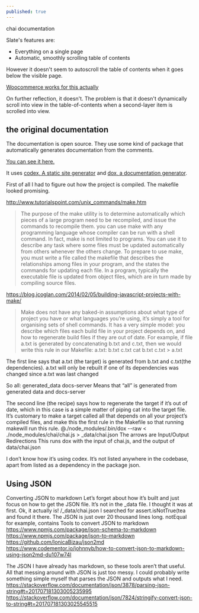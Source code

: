 ```yaml
---
published: true
---
```

chai documentation

Slate's features are: 

- Everything on a single page
- Automatic, smoothly scrolling table of contents

However it doesn't seem to autoscroll the table of contents when it goes below the visible page.

[Woocommerce works for this actually](http://woocommerce.github.io/woocommerce-rest-api-docs/#delete-a-tax-rate)

On further reflection, it doesn't. The problem is that it doesn't dynamically scroll into view in the table-of-contents when a second-layer item is scrolled into view.

## the original documentation

The documentation is open source. They use some kind of package that automatically generates documentation from the comments.

[You can see it here.](https://github.com/chaijs/chai-docs/blob/8620abe8ba41574bd849899d147701c5b0209d8d/chai.js#L2175)



It uses [codex, A static site generator](https://www.npmjs.com/package/codex) and [dox, a documentation generator](https://www.npmjs.com/package/dox).

First of all I had to figure out how the project is compiled. The makefile looked promising.

http://www.tutorialspoint.com/unix_commands/make.htm

> The purpose of the make utility is to determine automatically which pieces of a large program need to be recompiled, and issue the commands to recompile them. you can use make with any programming language whose compiler can be run with a shell command. In fact, make is not limited to programs. You can use it to describe any task where some files must be updated automatically from others whenever the others change. 
To prepare to use make, you must write a file called the makefile that describes the relationships among files in your program, and the states the commands for updating each file. In a program, typically the executable file is updated from object files, which are in turn made by compiling source files.

https://blog.jcoglan.com/2014/02/05/building-javascript-projects-with-make/

> Make does not have any baked-in assumptions about what type of project you have or what languages you’re using, it’s simply a tool for organising sets of shell commands. It has a very simple model: you describe which files each build file in your project depends on, and how to regenerate build files if they are out of date. For example, if file a.txt is generated by concatenating b.txt and c.txt, then we would write this rule in our Makefile:
a.txt: b.txt c.txt
	cat b.txt c.txt > a.txt


The first line says that a.txt (the target) is generated from b.txt and c.txt(the dependencies). a.txt will only be rebuilt if one of its dependencies was changed since a.txt was last changed

So all: generated_data docs-server
Means that “all” is generated from generated data and docs-server
 
The second line (the recipe) says how to regenerate the target if it’s out of date, which in this case is a simple matter of piping cat into the target file.
It’s customary to make a target called all that depends on all your project’s compiled files, and make this the first rule in the Makefile so that running makewill run this rule.
@./node_modules/.bin/dox --raw < ./node_modules/chai/chai.js > _data/chai.json
The arrows are Input/Output Redirections
This runs dox with the input of chai.js, and the output of data/chai.json
 
I don’t know how it’s using codex. It’s not listed anywhere in the codebase, apart from listed as a dependency in the package json.

## Using JSON

Converting JSON to markdown
Let’s forget about how it’s built and just focus on how to get the JSON file.
It’s not in the _data file. I thought it was at first.
Ok, it actually is!
/_data/chai.json
I searched for assert.isNotTrue(tea and found it there.
The JSON is just over 20 thousand lines long.
notEqual for example, contains
Tools to convert JSON to markdown
https://www.npmjs.com/package/json-schema-to-markdown
https://www.npmjs.com/package/json-to-markdown
https://github.com/IonicaBizau/json2md
https://www.codementor.io/johnnyb/how-to-convert-json-to-markdown-using-json2md-du107w74l
 
The JSON I have already has markdown, so these tools aren’t that useful. All that messing around with JSON is just too messy.
I could probably write something simple myself that parses the JSON and outputs what I need.
https://stackoverflow.com/documentation/json/3878/parsing-json-string#t=201707181303005235995
https://stackoverflow.com/documentation/json/7824/stringify-convert-json-to-string#t=201707181303025545515

